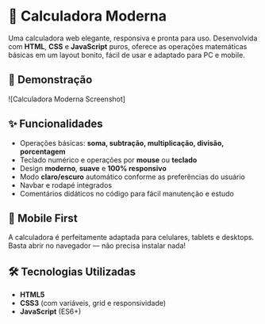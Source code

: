 # 🧮 Calculadora Moderna

Uma calculadora web elegante, responsiva e pronta para uso. Desenvolvida com **HTML**, **CSS** e **JavaScript** puros, oferece as operações matemáticas básicas em um layout bonito, fácil de usar e adaptado para PC e mobile.

## 🚀 Demonstração

![Calculadora Moderna Screenshot]

## ✨ Funcionalidades

- Operações básicas: **soma, subtração, multiplicação, divisão, porcentagem**
- Teclado numérico e operações por **mouse** ou **teclado**
- Design **moderno**, **suave** e **100% responsivo**
- Modo **claro/escuro** automático conforme as preferências do usuário
- Navbar e rodapé integrados
- Comentários didáticos no código para fácil manutenção e estudo

## 📲 Mobile First

A calculadora é perfeitamente adaptada para celulares, tablets e desktops. Basta abrir no navegador — não precisa instalar nada!

## 🛠️ Tecnologias Utilizadas

- **HTML5**
- **CSS3** (com variáveis, grid e responsividade)
- **JavaScript** (ES6+)